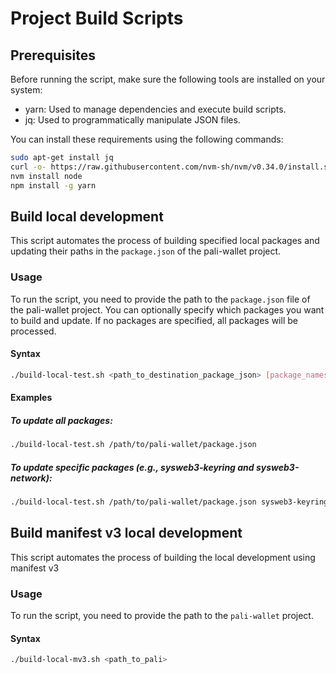 # Project Build Scripts

## Prerequisites

Before running the script, make sure the following tools are installed on your system:

- yarn: Used to manage dependencies and execute build scripts.
- jq: Used to programmatically manipulate JSON files.

You can install these requirements using the following commands:

```bash
sudo apt-get install jq
curl -o- https://raw.githubusercontent.com/nvm-sh/nvm/v0.34.0/install.sh | bash
nvm install node
npm install -g yarn
```

## Build local development

This script automates the process of building specified local packages and updating their paths in the `package.json` of the pali-wallet project.

### Usage

To run the script, you need to provide the path to the `package.json` file of the pali-wallet project. You can optionally specify which packages you want to build and update. If no packages are specified, all packages will be processed.

#### Syntax

```bash
./build-local-test.sh <path_to_destination_package_json> [package_names...]
```

#### Examples

##### To update all packages:
```bash
./build-local-test.sh /path/to/pali-wallet/package.json
```

##### To update specific packages (e.g., sysweb3-keyring and sysweb3-network):
```bash
./build-local-test.sh /path/to/pali-wallet/package.json sysweb3-keyring sysweb3-network
```

## Build manifest v3 local development

This script automates the process of building the local development using manifest v3

### Usage

To run the script, you need to provide the path to the `pali-wallet` project.

#### Syntax

```bash
./build-local-mv3.sh <path_to_pali>
```